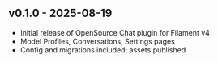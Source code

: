 ## v0.1.0 - 2025-08-19

- Initial release of OpenSource Chat plugin for Filament v4
- Model Profiles, Conversations, Settings pages
- Config and migrations included; assets published


